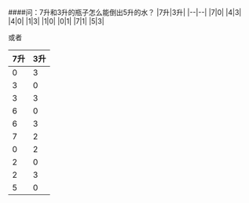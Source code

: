 ####问：7升和3升的瓶子怎么能倒出5升的水？
|7升|3升|
|--|--|
|7|0|
|4|3|
|4|0|
|1|3|
|1|0|
|0|1|
|7|1|
|5|3|

或者

|7升|3升|
|--|--|
|0|3|
|3|0|
|3|3|
|6|0|
|6|3|
|7|2|
|0|2|
|2|0|
|2|3|
|5|0|







